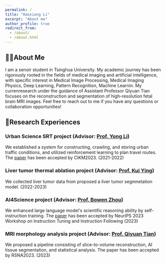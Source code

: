 ```yaml
---
permalink: /
title: "Haoxiang Li"
excerpt: "About me"
author_profile: true
redirect_from: 
  - /about/
  - /about.html
---
```

## 👨‍🎓About Me
I am a senoir student in Tsinghua University. My academic journey has been rigorously rooted in the fields of medical imaging and artificial intelligence, with specific interest in Medical Image Processing, Medical Imaging Physics, Deep Learning, Pattern Recognition, Machine Learnin. My currenresearch under the guidance of Assistant Professor Qiyuan Tian focuses on the reconstruction and segmentation of high-resolution fetal brain MRI images.
Feel free to reach out to me if you have any questions or collaboration opportunities! 

## 🔬Research Experiences

### Urban Science SRT project (Advisor: [Prof. Yong Li](https://fi.ee.tsinghua.edu.cn/~liyong/))
We established a system for constructing, crawling, and storing urban traffic conditions, and utilized reinforcement learning to plan travel routes. The [paper](https://dl.acm.org/doi/10.1145/3583780.3614732) has been accepted by CIKM2023. (2021-2022)

### Liver tumor thermal ablation project (Advisor: [Prof. Kui Ying](https://www.ep.tsinghua.edu.cn/info/1166/2333.htm))
We collected liver tumor data from proposed a liver tumor segmnetation model. (2022-2023)

### AI4Science project (Advisor: [Prof. Bowen Zhou](http://web.ee.tsinghua.edu.cn/zhoubowen/en/index.htm))
We enhanced large language model's scientific reasoning ability by self-instruction training. The [paper](https://openreview.net/group?id=NeurIPS.cc/2023/Workshop/Instruction) has been accepted by NeurIPS 2023 Workshop on Instruction Tuning and Instruction Following (2023)

### MRI morphology analysis project (Advisor: [Prof. Qiyuan Tian](https://birthlab.github.io/pi.html))
We proposed a pipeline consisting of slice-to-volume reconstruction, AI tissue segmentation, and statistical analysis. The paper has been accepted by RSNA2023. (2023)


